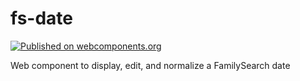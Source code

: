 # fs-date

[![Published on webcomponents.org](https://img.shields.io/badge/webcomponents.org-published-blue.svg)](https://www.webcomponents.org/element/fs-webcomponents/fs-date)

Web component to display, edit, and normalize a FamilySearch date
